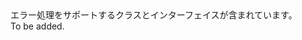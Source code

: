 <Namespace Name="Microsoft.WindowsAzure.MediaServices.Client.TransientFaultHandling">
  <Docs>
    <summary>エラー処理をサポートするクラスとインターフェイスが含まれています。</summary> 
    <remarks>To be added.</remarks>
  </Docs>
</Namespace>
